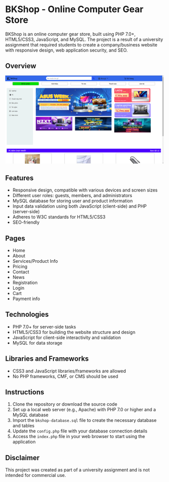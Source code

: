 # BKShop - Online Computer Gear Store

BKShop is an online computer gear store, built using PHP 7.0+, HTML5/CSS3, JavaScript, and MySQL. The project is a result of a university assignment that required students to create a company/business website with responsive design, web application security, and SEO.

## Overview

![](https://github.com/duyhung8a2/BKShop/blob/main/screenshot/Screenshot%202023-05-03%20014718.png)

## Features

- Responsive design, compatible with various devices and screen sizes
- Different user roles: guests, members, and administrators
- MySQL database for storing user and product information
- Input data validation using both JavaScript (client-side) and PHP (server-side)
- Adheres to W3C standards for HTML5/CSS3
- SEO-friendly

## Pages

- Home 
- About 
- Services/Product Info 
- Pricing 
- Contact 
- News 
- Registration
- Login
- Cart
- Payment info

## Technologies

- PHP 7.0+ for server-side tasks
- HTML5/CSS3 for building the website structure and design
- JavaScript for client-side interactivity and validation
- MySQL for data storage

## Libraries and Frameworks

- CSS3 and JavaScript libraries/frameworks are allowed
- No PHP frameworks, CMF, or CMS should be used

## Instructions

1. Clone the repository or download the source code
2. Set up a local web server (e.g., Apache) with PHP 7.0 or higher and a MySQL database
3. Import the `bkshop-database.sql` file to create the necessary database and tables
4. Update the `config.php` file with your database connection details
5. Access the `index.php` file in your web browser to start using the application

## Disclaimer

This project was created as part of a university assignment and is not intended for commercial use.
